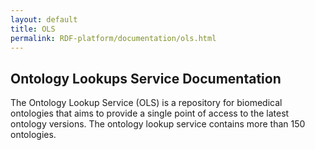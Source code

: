 ```yaml
---
layout: default
title: OLS
permalink: RDF-platform/documentation/ols.html
---
```

## Ontology Lookups Service Documentation

The Ontology Lookup Service (OLS) is a repository for biomedical ontologies that aims to provide a single point of access to the latest ontology versions. The ontology lookup service contains more than 150 ontologies. 
